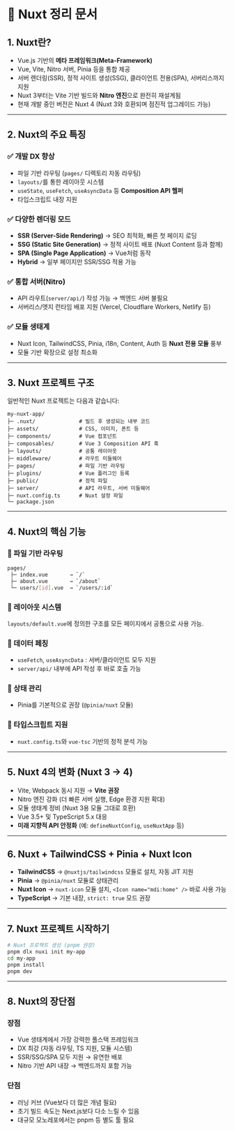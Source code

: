 # 📘 Nuxt 정리 문서

## 1. Nuxt란?

- Vue.js 기반의 **메타 프레임워크(Meta-Framework)**
- Vue, Vite, Nitro 서버, Pinia 등을 통합 제공
- 서버 렌더링(SSR), 정적 사이트 생성(SSG), 클라이언트 전용(SPA), 서버리스까지 지원
- Nuxt 3부터는 Vite 기반 빌드와 **Nitro 엔진**으로 완전히 재설계됨
- 현재 개발 중인 버전은 Nuxt 4 (Nuxt 3와 호환되며 점진적 업그레이드 가능)

---

## 2. Nuxt의 주요 특징

### ✅ 개발 DX 향상

- 파일 기반 라우팅 (`pages/` 디렉토리 자동 라우팅)
- `layouts/`를 통한 레이아웃 시스템
- `useState`, `useFetch`, `useAsyncData` 등 **Composition API 헬퍼**
- 타입스크립트 내장 지원

### ✅ 다양한 렌더링 모드

- **SSR (Server-Side Rendering)** → SEO 최적화, 빠른 첫 페이지 로딩
- **SSG (Static Site Generation)** → 정적 사이트 배포 (Nuxt Content 등과 함께)
- **SPA (Single Page Application)** → Vue처럼 동작
- **Hybrid** → 일부 페이지만 SSR/SSG 적용 가능

### ✅ 통합 서버(Nitro)

- API 라우트(`server/api/`) 작성 가능 → 백엔드 서버 불필요
- 서버리스/엣지 런타임 배포 지원 (Vercel, Cloudflare Workers, Netlify 등)

### ✅ 모듈 생태계

- Nuxt Icon, TailwindCSS, Pinia, i18n, Content, Auth 등 **Nuxt 전용 모듈** 풍부
- 모듈 기반 확장으로 설정 최소화

---

## 3. Nuxt 프로젝트 구조

일반적인 Nuxt 프로젝트는 다음과 같습니다:

```
my-nuxt-app/
├─ .nuxt/              # 빌드 후 생성되는 내부 코드
├─ assets/             # CSS, 이미지, 폰트 등
├─ components/         # Vue 컴포넌트
├─ composables/        # Vue 3 Composition API 훅
├─ layouts/            # 공통 레이아웃
├─ middleware/         # 라우트 미들웨어
├─ pages/              # 파일 기반 라우팅
├─ plugins/            # Vue 플러그인 등록
├─ public/             # 정적 파일
├─ server/             # API 라우트, 서버 미들웨어
├─ nuxt.config.ts      # Nuxt 설정 파일
└─ package.json
```

---

## 4. Nuxt의 핵심 기능

### 📍 파일 기반 라우팅

```bash
pages/
 ├─ index.vue       → `/`
 ├─ about.vue       → `/about`
 └─ users/[id].vue  → `/users/:id`
```

### 📍 레이아웃 시스템

`layouts/default.vue`에 정의한 구조를 모든 페이지에서 공통으로 사용 가능.

### 📍 데이터 페칭

- `useFetch`, `useAsyncData` : 서버/클라이언트 모두 지원
- `server/api/` 내부에 API 작성 후 바로 호출 가능

### 📍 상태 관리

- Pinia를 기본적으로 권장 (`@pinia/nuxt` 모듈)

### 📍 타입스크립트 지원

- `nuxt.config.ts`와 `vue-tsc` 기반의 정적 분석 가능

---

## 5. Nuxt 4의 변화 (Nuxt 3 → 4)

- Vite, Webpack 동시 지원 → **Vite 권장**
- Nitro 엔진 강화 (더 빠른 서버 실행, Edge 환경 지원 확대)
- 모듈 생태계 정비 (Nuxt 3용 모듈 그대로 호환)
- Vue 3.5+ 및 TypeScript 5.x 대응
- **미래 지향적 API 안정화** (예: `defineNuxtConfig`, `useNuxtApp` 등)

---

## 6. Nuxt + TailwindCSS + Pinia + Nuxt Icon

- **TailwindCSS** → `@nuxtjs/tailwindcss` 모듈로 설치, 자동 JIT 지원
- **Pinia** → `@pinia/nuxt` 모듈로 상태관리
- **Nuxt Icon** → `nuxt-icon` 모듈 설치, `<Icon name="mdi:home" />` 바로 사용 가능
- **TypeScript** → 기본 내장, `strict: true` 모드 권장

---

## 7. Nuxt 프로젝트 시작하기

```bash
# Nuxt 프로젝트 생성 (pnpm 권장)
pnpm dlx nuxi init my-app
cd my-app
pnpm install
pnpm dev
```

---

## 8. Nuxt의 장단점

### 장점

- Vue 생태계에서 가장 강력한 풀스택 프레임워크
- DX 최강 (자동 라우팅, TS 지원, 모듈 시스템)
- SSR/SSG/SPA 모두 지원 → 유연한 배포
- Nitro 기반 API 내장 → 백엔드까지 포함 가능

### 단점

- 러닝 커브 (Vue보다 더 많은 개념 필요)
- 초기 빌드 속도는 Next.js보다 다소 느릴 수 있음
- 대규모 모노레포에서는 pnpm 등 별도 툴 필요
